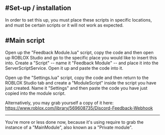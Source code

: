 #Set-up / installation
-----
In order to set this up, you must place these scripts in specific locations, and must be certain scripts or it will not work as expected.

#Main script
-----
Open up the "Feedback Module.lua" script, copy the code and then open up ROBLOX Studio and go to the specific place you would like to insert this into. Create a "Script" -- name it "Feedback Module" -- and place it into the ServerScriptService. Open it up and paste the code into it.

Open up the "Settings.lua" script, copy the code and then return to the ROBLOX Studio tab and create a "ModuleScript" inside the script you have just created. Name it "Settings" and then paste the code you have just copied into the module script.

Alternatively, you may grab yourself a copy of it here: https://www.roblox.com/library/569608735/Discord-Feedback-Webhook

-----

You're more or less done now, because it's using require to grab the instance of a "MainModule", also known as a "Private module".
